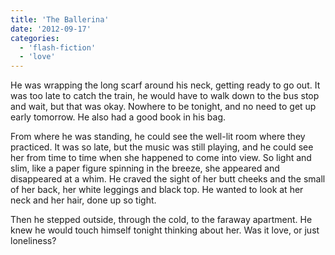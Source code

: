 ```yaml
---
title: 'The Ballerina'
date: '2012-09-17'
categories:
  - 'flash-fiction'
  - 'love'
---
```


He was wrapping the long scarf around his neck, getting ready to go out. It was
too late to catch the train, he would have to walk down to the bus stop and
wait, but that was okay. Nowhere to be tonight, and no need to get up early
tomorrow. He also had a good book in his bag.

<!-- truncate -->

From where he was standing, he could see the well-lit room where they practiced.
It was so late, but the music was still playing, and he could see her from time
to time when she happened to come into view. So light and slim, like a paper
figure spinning in the breeze, she appeared and disappeared at a whim. He craved
the sight of her butt cheeks and the small of her back, her white leggings and
black top. He wanted to look at her neck and her hair, done up so tight.

Then he stepped outside, through the cold, to the faraway apartment. He knew he
would touch himself tonight thinking about her. Was it love, or just loneliness?
